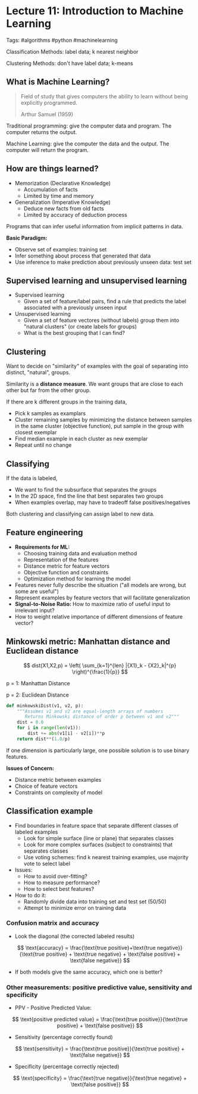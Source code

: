 # Lecture 11: Introduction to Machine Learning

Tags: #algorithms #python #machinelearning

Classification Methods: label data; k nearest neighbor

Clustering Methods: don't have label data; k-means

## What is Machine Learning?

> Field of study that gives computers the ability to learn without being explicitly programmed.
>
> Arthur Samuel (1959)

Traditional programming: give the computer data and program. The computer returns the output.

Machine Learning: give the computer the data and the output. The computer will return the program.

## How are things learned?

- Memorization (Declarative Knowledge)
  - Accumulation of facts
  - Limited by time and memory
- Generalization (Imperative Knowledge)
  - Deduce new facts from old facts
  - Limited by accuracy of deduction process

Programs that can infer useful information from implicit patterns in data.

**Basic Paradigm:**

- Observe set of examples: training set
- Infer something about process that generated that data
- Use inference to make prediction about previously unseen data: test set

## Supervised learning and unsupervised learning

- Supervised learning
  - Given a set of feature/label pairs, find a rule that predicts the label associated with a previously unseen input
- Unsupervised learning
  - Given a set of feature vectores (without labels) group them into "natural clusters" (or create labels for groups)
  - What is the best grouping that I can find?

## Clustering

Want to decide on "similarity" of examples with the goal of separating into distinct, "natural", groups.

Similarity is a **distance measure**. We want groups that are close to each other but far from the other group.

If there are k different groups in the training data,

- Pick k samples as examplars
- Cluster remaining samples by minimizing the distance between samples in the same cluster (objective function), put sample in the group with closest exemplar
- Find median example in each cluster as new exemplar
- Repeat until no change

## Classifying

If the data is labeled,

- We want to find the subsurface that separates the groups
- In the 2D space, find the line that best separates two groups
- When examples overlap, may have to tradeoff false positives/negatives

Both clustering and classifying can assign label to new data.

## Feature engineering

- **Requirements for ML:**
  - Choosing training data and evaluation method
  - Representation of the features
  - Distance metric for feature vectors
  - Objective function and constraints
  - Optimization method for learning the model
- Features never fully describe the situation ("all models are wrong, but some are useful")
- Represent examples by feature vectors that will facilitate generalization
- **Signal-to-Noise Ratio:** How to maximize ratio of useful input to irrelevant input?
- How to weight relative importance of different dimensions of feature vector?

## Minkowski metric: Manhattan distance and Euclidean distance

$$
dist(X1,X2,p) = \left( \sum_{k=1}^{len} |{X1}_k - {X2}_k|^{p} \right)^{\frac{1}{p}}
$$

p = 1: Manhattan Distance

p = 2: Euclidean Distance

```python
def minkowskiDist(v1, v2, p):
    """Assumes v1 and v2 are equal-length arrays of numbers
       Returns Minkowski distance of order p between v1 and v2"""
    dist = 0.0
    for i in range(len(v1)):
        dist += abs(v1[i] - v2[i])**p
    return dist**(1.0/p)
```

If one dimension is particularly large, one possible solution is to use binary features.

**Issues of Concern:**

- Distance metric between examples
- Choice of feature vectors
- Constraints on complexity of model

## Classification example

- Find boundaries in feature space that separate different classes of labeled examples
  - Look for simple surface (line or plane) that separates classes
  - Look for more complex surfaces (subject to constraints) that separates classes
  - Use voting schemes: find k nearest training examples, use majority vote to select label
- Issues:
  - How to avoid over-fitting?
  - How to measure performance?
  - How to select best features?
- How to do it:
  - Randomly divide data into training set and test set (50/50)
  - Attempt to minimize error on training data

### Confusion matrix and accuracy

- Look the diagonal (the corrected labeled results)

$$
\text{accuracy} = \frac{\text{true positive}+\text{true negative}}{\text{true positive} + \text{true negative} + \text{false positive} + \text{false negative}}
$$

- If both models give the same accuracy, which one is better?

### Other measurements: positive predictive value, sensitivity and specificity 

- PPV - Positive Predicted Value:

$$
\text{positive predicted value} = \frac{\text{true positive}}{\text{true positive} + \text{false positive}}
$$

- Sensitivity (percentage correctly found)

$$
\text{sensitivity} = \frac{\text{true positive}}{\text{true positive} + \text{false negative}}
$$

- Specificity (percentage correctly rejected)

$$
\text{specificity} = \frac{\text{true negative}}{\text{true negative} + \text{false positive}}
$$